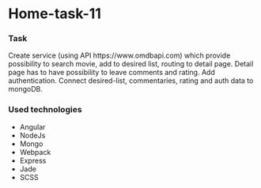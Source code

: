 # Home-task-11
<h3>Task</h3>
Create service (using API https://www.omdbapi.com) which provide possibility to search movie, add to desired list, routing to detail page. Detail page has to have possibility to leave comments and rating. Add authentication. Connect desired-list, commentaries, rating and auth data to mongoDB. 
</br>
<h3>Used technologies</h3>
<ul>
	<li>Angular</li>
	<li>NodeJs</li>
	<li>Mongo</li>
	<li>Webpack</li>
	<li>Express</li>
	<li>Jade</li>
	<li>SCSS</li>
</ul>
